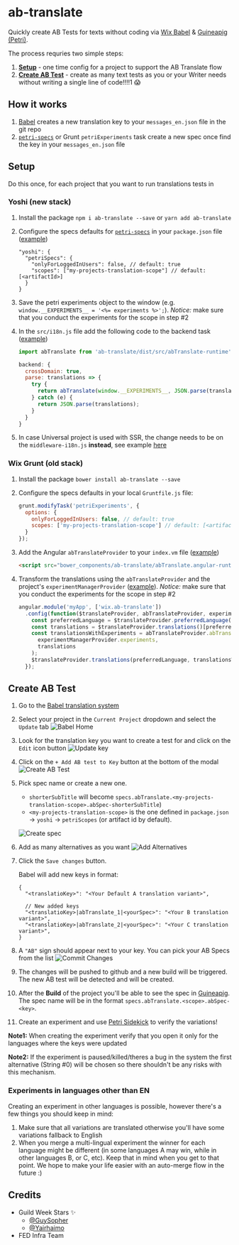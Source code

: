 # ab-translate
Quickly create AB Tests for texts without coding via [Wix Babel](https://bo.wix.com/wow/babel) & [Guineapig (Petri)](https://bo.wix.com/petri).

The process requries two simple steps:
1. [**Setup**](#setup) - one time config for a project to support the AB Translate flow
2. [**Create AB Test**](#create-ab-test) - create as many text tests as you or your Writer needs without writing a single line of code!!!!1 😱

## How it works
1. [Babel](https://bo.wix.com/wow/babel) creates a new translation key to your `messages_en.json` file in the git repo
2. [`petri-specs`](https://github.com/wix-private/fed-infra/tree/master/petri-specs) or Grunt `petriExperiments` task create a new spec once find the key in your `messages_en.json` file 

## Setup
Do this once, for each project that you want to run translations tests in

### Yoshi (new stack)
1. Install the package `npm i ab-translate --save` or `yarn add ab-translate`

2. Configure the specs defaults for [`petri-specs`](https://github.com/wix-private/fed-infra/tree/master/petri-specs) in your `package.json` file ([example](https://github.com/wix-private/account-recovery/blob/master/package.json#L15))
    ```json5
    "yoshi": {
      "petriSpecs": {
        "onlyForLoggedInUsers": false, // default: true
        "scopes": ["my-projects-translation-scope"] // default: [<artifactId>]
      }
    }
    ```

3. Save the petri experiments object to the window (e.g. `window.__EXPERIMENTS__ = '<%= experiments %>';`). *Notice:* make sure that you conduct the experiments for the scope in step #2

4. In the `src/i18n.js` file add the following code to the backend task ([example](https://github.com/wix-private/account-recovery/blob/master/src/i18n/client-i18n.js#L22))
    ```javascript
    import abTranslate from 'ab-translate/dist/src/abTranslate-runtime';
    
    backend: {
      crossDomain: true,
      parse: translations => {
        try {
          return abTranslate(window.__EXPERIMENTS__, JSON.parse(translations));
        } catch (e) {
          return JSON.parse(translations);
        }
      }
    }
    ```

5. In case Universal project is used with SSR, the change needs to be on the `middleware-i18n.js` **instead**, see example [here](https://github.com/wix-private/photography/blob/master/logo-builder/logo-builder-universal/src/i18n/middleware-i18n.js)


### Wix Grunt (old stack)
1. Install the package `bower install ab-translate --save`

2. Configure the specs defaults in your local `Gruntfile.js` file:
    ```javascript
    grunt.modifyTask('petriExperiments', {
      options: {
        onlyForLoggedInUsers: false, // default: true
        scopes: ['my-projects-translation-scope'] // default: [<artifactId>]
      }
    });
    ```

3. Add the Angular `abTranslateProvider` to your `index.vm` file ([example](https://github.com/wix-private/site-generator-statics-consumer/blob/00f9120d1964725aa3a89217f48978264210caa2/app/index.vm#L189))
    ```html
    <script src="bower_components/ab-translate/abTranslate.angular-runtime.bundle.min.js"></script>
    ```

4. Transform the translations using the `abTranslateProvider` and the project's `experimentManagerProvider` ([example](https://github.com/wix-private/site-generator-statics-consumer/blob/15d0f98603a575b5eda742ede781cf63f791f04b/app/scripts/app.ts#L80)). *Notice:* make sure that you conduct the experiments for the scope in step #2
    ```javascript
    angular.module('myApp', ['wix.ab-translate'])
      .config(function($translateProvider, abTranslateProvider, experimentManagerProvider) {
        const preferredLanguage = $translateProvider.preferredLanguage();
        const translations = $translateProvider.translations()[preferredLanguage];
        const translationsWithExperiments = abTranslateProvider.abTranslate.default(
          experimentManagerProvider.experiments,
          translations
        );
        $translateProvider.translations(preferredLanguage, translationsWithExperiments);
      });
    ```

## Create AB Test

1. Go to the [Babel translation system](https://bo.wix.com/wow/babel)

2. Select your project in the `Current Project` dropdown and select the `Update` tab
    ![Babel Home](docs/1.babel.home.png)

3. Look for the translation key you want to create a test for and click on the `Edit` icon button
    ![Update key](docs/2.update.keys.png)

4. Click on the `+ Add AB test to Key` button at the bottom of the modal
    ![Create AB Test](docs/3.babel.edit.png)

5. Pick spec name or create a new one. 
    
    * `shorterSubTitle` will become `specs.abTranslate.<my-projects-translation-scope>.abSpec-shorterSubTitle`) 
    * `<my-projects-translation-scope>` is the one defined in `package.json` -> `yoshi` -> `petriScopes` (or artifact id by default).

    ![Create spec](docs/4.babel.add.spec.png)
    
6. Add as many alternatives as you want
    ![Add Alternatives](docs/4.babel.add.variations.png)

7. Click the `Save changes` button. 

   Babel will add new keys in format: 
    
   ```json5
   {  
     "<translatioKey>": "<Your Default A translation variant>",
     
     // New added keys
     "<translatioKey>|abTranslate_1|<yourSpec>": "<Your B translation variant>",
     "<translatioKey>|abTranslate_2|<yourSpec>": "<Your C translation variant>",
   }
   ```

8. A `"AB"` sign should appear next to your key. You can pick your AB Specs from the list
    ![Commit Changes](docs/5.babel.abSpecs.list.png)

9. The changes will be pushed to github and a new build will be triggered. The new AB test will be detected and will be created.

10. After the **Build** of the project you'll be able to see the spec in [Guineapig](https://bo.wix.com/petri). The spec name will be in the format `specs.abTranslate.<scope>.abSpec-<key>`.

11. Create an experiment and use [Petri Sidekick](https://chrome.google.com/webstore/detail/wix-petri-sidekick/hpdjckcenihbjfmaccadiaighajcjope) to verify the variations!

**Note1:** When creating the experiment verify that you open it only for the languages where the keys were updated

**Note2:** If the experiment is paused/killed/theres a bug in the system the first alternative (String #0) will be chosen so there shouldn't be any risks with this mechanism.

### Experiments in languages other than EN
Creating an experiment in other languages is possible, however there's a few things you should keep in mind:
1. Make sure that all variations are translated otherwise you'll have some variations fallback to English
2. When you merge a multi-lingual experiment the winner for each language might be different (in some languages A may win, while in other languages B, or C, etc). Keep that in mind when you get to that point. We hope to make your life easier with an auto-merge flow in the future :)

## Credits
* Guild Week Stars ✨
  * [@GuySopher](https://github.com/guysopher)
  * [@Yairhaimo](https://github.com/yairhaimo)
* FED Infra Team
